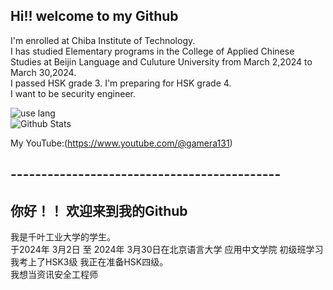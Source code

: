 ## Hi!!  welcome to my Github

I'm enrolled at Chiba Institute of Technology.  
I has studied Elementary programs in the College of Applied Chinese Studies at Beijin Language and Culuture University from   March 2,2024 to March 30,2024.  
I passed HSK grade 3. I'm preparing for HSK grade 4.  
I want to be security engineer.  


![use lang](https://github-readme-stats.vercel.app/api/top-langs/?username=gamera1131&layout=compact)  
![Github Stats](https://github-readme-stats.vercel.app/api?username=gamera1131&show_icons=true)

My YouTube:(https://www.youtube.com/@gamera131)   

## --------------------------------------------  
## 你好！！ 欢迎来到我的Github  

我是千叶工业大学的学生。  
于2024年 3月2日 至 2024年 3月30日在北京语言大学 应用中文学院 初级班学习  
我考上了HSK3级 我正在准备HSK四级。  
我想当资讯安全工程师  

